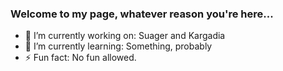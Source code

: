 <!-- **Regaus/Regaus** is a ✨ _special_ ✨ repository because its `README.md` (this file) appears on your GitHub profile. -->

### Welcome to my page, whatever reason you're here...

- 🔭 I’m currently working on: Suager and Kargadia
- 🌱 I’m currently learning: Something, probably
- ⚡ Fun fact: No fun allowed.

<!-- - 👯 I’m looking to collaborate on: nothing -->
<!-- - 🤔 I’m looking for help with: nothing -->
<!-- - 💬 Ask me about: Something, probably -->
<!-- - 📫 How to reach me: Discord: Regaus#1337 -->
<!-- - 😄 Pronouns: he/him -->
